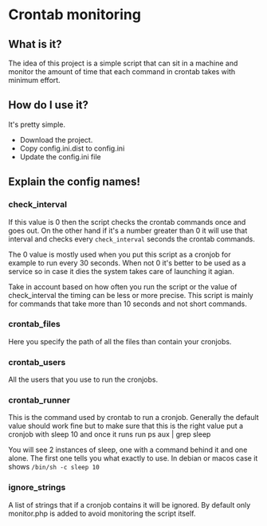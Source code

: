 # Crontab monitoring

## What is it?
The idea of this project is a simple script that can sit in a machine and monitor the amount of time that 
each command in crontab takes with minimum effort.

## How do I use it?
It's pretty simple. 
 - Download the project.
 - Copy config.ini.dist to config.ini
 - Update the config.ini file
 
## Explain the config names!

### check_interval
If this value is 0 then the script checks the crontab commands once and goes out. On the other hand if it's a number greater than 0 it will use that interval and checks every `check_interval` seconds the crontab commands.

The 0 value is mostly used when you put this script as a cronjob for example to run every 30 seconds.
When not 0 it's better to be used as a service so in case it dies the system takes care of launching it agian.

Take in account based on how often you run the script or the value of check_interval the timing can be less or more precise.
This script is mainly for commands that take more than 10 seconds and not short commands.

### crontab_files
Here you specify the path of all the files than contain your cronjobs.

### crontab_users
All the users that you use to run the cronjobs.

### crontab_runner
This is the command used by crontab to run a cronjob. Generally the default value should work fine but to make sure
that this is the right value put a cronjob with sleep 10 and once it runs run ps aux | grep sleep

You will see 2 instances of sleep, one with a command behind it and one alone. The first one tells you what exactly to use.
In debian or macos case it shows `/bin/sh -c sleep 10`

### ignore_strings
A list of strings that if a cronjob contains it will be ignored. By default only monitor.php is added to avoid monitoring the script itself.
